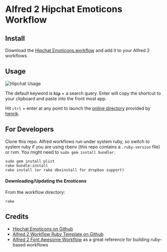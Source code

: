 Alfred 2 Hipchat Emoticons Workflow
===================================

Install
-------

Download the [Hipchat Emoticons.workflow](https://github.com/aortbals/alfred2-hipchat-emoticons-workflow/raw/master/Hipchat%20Emoticons.alfredworkflow) and add it to your Alfred 2 workflows.

Usage
-----

![Hipchat Usage](https://raw.github.com/aortbals/alfred2-hipchat-emoticons-workflow/master/screenshots/usage.png)

The default keyword is **`hip`** + a search query. Enter will copy the shortcut to your clipboard and paste into the front most app.

Hit `ctrl` + enter at any point to launch the [online directory](http://hipchat-emoticons.nyh.name/) provided by [henrik](https://github.com/henrik/hipchat-emoticons).


For Developers
--------------

Clone this repo. Alfred workflows run under system ruby, so switch to system ruby if you are using rbenv (this repo contains a `.ruby-version` file) or rvm. You might need to `sudo gem install bundler`.

    sudo gem install plist
    rake bundle:install
    rake install (or rake dbxinstall for dropbox support)

#### Downloading/Updating the Emoticons ####

From the workflow directory:

    rake


Credits
-------

- [Hipchat Emoticons on Github](https://github.com/henrik/hipchat-emoticons)
- [Alfred 2 Workflow Ruby Template on Github](https://github.com/zhaocai/alfred2-ruby-template)
- [Alfred 2 Font Awesome Workflow](https://github.com/ruedap/alfred2-font-awesome-workflow) as a great reference for building ruby-based workflows

